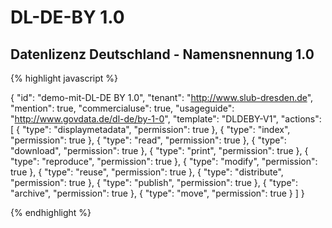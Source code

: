 # DL-DE-BY 1.0
## Datenlizenz Deutschland - Namensnennung 1.0


{% highlight javascript %}

{
  "id": "demo-mit-DL-DE BY 1.0",
  "tenant": "http://www.slub-dresden.de",
  "mention": true,
  "commercialuse": true,
  "usageguide": "http://www.govdata.de/dl-de/by-1-0",
  "template": "DLDEBY-V1",
  "actions": [
    {
      "type": "displaymetadata",
      "permission": true
    },
    {
      "type": "index",
      "permission": true
    },
    {
      "type": "read",
      "permission": true
    },
    {
      "type": "download",
      "permission": true
    },
    {
      "type": "print",
      "permission": true
    },
    {
      "type": "reproduce",
      "permission": true
    },
    {
      "type": "modify",
      "permission": true
    },
    {
      "type": "reuse",
      "permission": true
    },
    {
      "type": "distribute",
      "permission": true
    },
    {
      "type": "publish",
      "permission": true
    },
    {
      "type": "archive",
      "permission": true
    },
    {
      "type": "move",
      "permission": true
    }
  ]
}

{% endhighlight %}